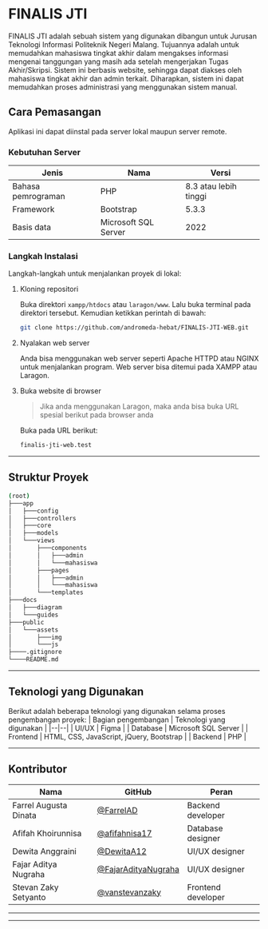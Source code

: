 # FINALIS JTI

FINALIS JTI adalah sebuah sistem yang digunakan dibangun untuk Jurusan Teknologi Informasi Politeknik Negeri Malang. Tujuannya adalah untuk memudahkan mahasiswa tingkat akhir dalam mengakses informasi mengenai tanggungan yang masih ada setelah mengerjakan Tugas Akhir/Skripsi. Sistem ini berbasis website, sehingga dapat diakses oleh mahasiswa tingkat akhir dan admin terkait. Diharapkan, sistem ini dapat memudahkan proses administrasi yang menggunakan sistem manual.

## Cara Pemasangan
Aplikasi ini dapat diinstal pada server lokal maupun server remote.

### Kebutuhan Server
| Jenis | Nama | Versi |
| -- | -- | -- |
| Bahasa pemrograman | PHP | 8.3 atau lebih tinggi |
| Framework | Bootstrap | 5.3.3 |
| Basis data | Microsoft SQL Server | 2022 |

### Langkah Instalasi

Langkah-langkah untuk menjalankan proyek di lokal:
1. Kloning repositori

    Buka direktori `xampp/htdocs` atau `laragon/www`. Lalu buka terminal pada direktori tersebut. Kemudian ketikkan perintah di bawah:
    ```bash
    git clone https://github.com/andromeda-hebat/FINALIS-JTI-WEB.git
    ```
2. Nyalakan web server

    Anda bisa menggunakan web server seperti Apache HTTPD atau NGINX untuk menjalankan program. Web server bisa ditemui pada XAMPP atau Laragon.
3. Buka website di browser

    > Jika anda menggunakan Laragon, maka anda bisa buka URL spesial berikut pada browser anda

    Buka pada URL berikut:
    ```bash
    finalis-jti-web.test
    ```

---

## Struktur Proyek

```bash
(root)
├───app
│   ├───config
│   ├───controllers
│   ├───core
│   ├───models
│   └───views
│       ├───components
│       │   ├───admin
│       │   └───mahasiswa
│       ├───pages
│       │   ├───admin
│       │   └───mahasiswa
│       └───templates
├───docs
│   ├───diagram
│   └───guides
├───public
│   └───assets
│       ├───img
│       └───js
├────.gitignore
└────README.md
```

---

## Teknologi yang Digunakan

Berikut adalah beberapa teknologi yang digunakan selama proses pengembangan proyek:
| Bagian pengembangan | Teknologi yang digunakan |
|--|--|
| UI/UX | Figma |
| Database | Microsoft SQL Server |
| Frontend | HTML, CSS, JavaScript, jQuery, Bootstrap |
| Backend | PHP |

---

## Kontributor
| Nama | GitHub | Peran |
|--|--| -- |
| Farrel Augusta Dinata | [@FarrelAD](https://github.com/FarrelAD) | Backend developer |
| Afifah Khoirunnisa | [@afifahnisa17](https://github.com/afifahnisa17) | Database designer |
| Dewita Anggraini | [@DewitaA12](https://github.com/DewitaA12) | UI/UX designer |
| Fajar Aditya Nugraha | [@FajarAdityaNugraha](https://github.com/FajarAdityaNugraha) | UI/UX designer |
| Stevan Zaky Setyanto | [@vanstevanzaky](https://github.com/vanstevanzaky) | Frontend developer |

---
---